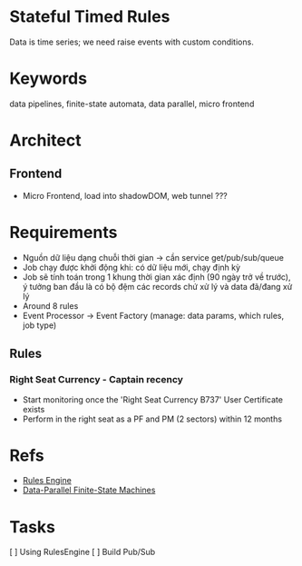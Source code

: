# Stateful Timed Rules
Data is time series; we need raise events with custom conditions.

# Keywords
data pipelines, finite-state automata, data parallel, micro frontend

# Architect
## Frontend
- Micro Frontend, load into shadowDOM, web tunnel ???

# Requirements
- Nguồn dữ liệu dạng chuỗi thời gian -> cần service get/pub/sub/queue
- Job chạy được khởi động khi: có dữ liệu mới, chạy định kỳ
- Job sẽ tính toán trong 1 khung thời gian xác định (90 ngày trở về trước), ý tưởng ban đầu là có bộ đệm các records chứ xử lý và data đã/đang xử lý
- Around 8 rules
- Event Processor -> Event Factory (manage: data params, which rules, job type)

## Rules
### Right Seat Currency - Captain recency
- Start monitoring once the 'Right Seat Currency B737' User Certificate exists
- Perform in the right seat as a PF and PM (2 sectors) within 12 months

# Refs
 - [Rules Engine](https://github.com/microsoft/RulesEngine)
- [Data-Parallel Finite-State Machines](https://www.microsoft.com/en-us/research/wp-content/uploads/2016/02/asplos302-mytkowicz.pdf)

# Tasks
[ ] Using RulesEngine
[ ] Build Pub/Sub

